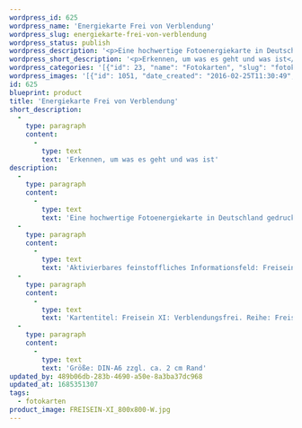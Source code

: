 ```yaml
---
wordpress_id: 625
wordpress_name: 'Energiekarte Frei von Verblendung'
wordpress_slug: energiekarte-frei-von-verblendung
wordpress_status: publish
wordpress_description: '<p>Eine hochwertige Fotoenergiekarte in Deutschland gedruckt und in Handarbeit laminiert.  Sie ist in Postkartengröße (DIN-A6) gut zu transportieren und kann auch auf den Körper aufgelegt werden.</p><p>Aktivierbares feinstoffliches Informationsfeld: Freisein - Klarheit - Erkennen - Eindeutigkeit: Freiheit vom Täuschungen, Einbildungen und falschen Vorstellungen.</p><p>Kartentitel: Freisein XI: Verblendungsfrei. Reihe: Freisein. Schwingung: Orange</p><p>Größe: DIN-A6 zzgl. ca. 2 cm Rand<br />Andere Formate sind individuell für Sie innerhalb weniger Tage herstellbar. Bitte kontaktieren Sie uns hierfür unter <a href="mailto:info@elvedenverlag.de">info@elvedenverlag.de</a>.</p><p><a href="https://my.feenbaum.de/anwendung-energiebilder-foto-laminiert/">Anwendungshinweise</a>      <a href="https://my.feenbaum.de/produktinformationen-fotokarten/">Produktinformationen</a></p>'
wordpress_short_description: '<p>Erkennen, um was es geht und was ist</p>'
wordpress_categories: '[{"id": 23, "name": "Fotokarten", "slug": "fotokarten"}]'
wordpress_images: '[{"id": 1051, "date_created": "2016-02-25T11:30:49", "date_created_gmt": "2016-02-25T09:30:49", "date_modified": "2016-02-25T11:30:49", "date_modified_gmt": "2016-02-25T09:30:49", "src": "https://my.feenbaum.de/wp-content/uploads/2016/02/FREISEIN-XI_800x800-W.jpg", "name": "FREISEIN-XI_800x800-W", "alt": ""}]'
id: 625
blueprint: product
title: 'Energiekarte Frei von Verblendung'
short_description:
  -
    type: paragraph
    content:
      -
        type: text
        text: 'Erkennen, um was es geht und was ist'
description:
  -
    type: paragraph
    content:
      -
        type: text
        text: 'Eine hochwertige Fotoenergiekarte in Deutschland gedruckt und in Handarbeit laminiert.  Sie ist in Postkartengröße (DIN-A6) gut zu transportieren und kann auch auf den Körper aufgelegt werden.'
  -
    type: paragraph
    content:
      -
        type: text
        text: 'Aktivierbares feinstoffliches Informationsfeld: Freisein - Klarheit - Erkennen - Eindeutigkeit: Freiheit vom Täuschungen, Einbildungen und falschen Vorstellungen.'
  -
    type: paragraph
    content:
      -
        type: text
        text: 'Kartentitel: Freisein XI: Verblendungsfrei. Reihe: Freisein. Schwingung: Orange'
  -
    type: paragraph
    content:
      -
        type: text
        text: 'Größe: DIN-A6 zzgl. ca. 2 cm Rand'
updated_by: 489b06db-283b-4690-a50e-8a3ba37dc968
updated_at: 1685351307
tags:
  - fotokarten
product_image: FREISEIN-XI_800x800-W.jpg
---
```

